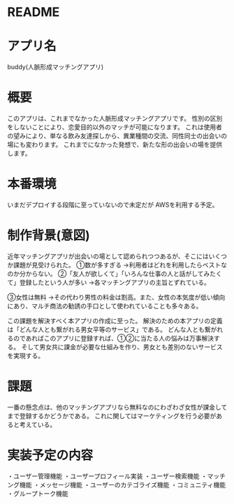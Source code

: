# README

# アプリ名
buddy(人脈形成マッチングアプリ)

# 概要
このアプリは、これまでなかった人脈形成マッチングアプリです。
性別の区別をしないことにより、恋愛目的以外のマッチが可能になります。
これは使用者の望みにより、単なる飲み友達探しから、異業種間の交流、同性同士の出会いの場にも変わります。
これまでになかった発想で、新たな形の出会いの場を提供します。

# 本番環境
いまだデプロイする段階に至っていないので未定だが
AWSを利用する予定。

# 制作背景(意図)
近年マッチングアプリが出会いの場として認められつつあるが、そこにはいくつか課題が見受けられた。
①数が多すぎる
→利用者はどれを利用したらベストなのか分からない。
②「友人が欲しくて」「いろんな仕事の人と話がしてみたくて」登録したという人が多い
→各マッチングアプリの主旨とずれている。
<!-- それなら同性も対象にするべきで、最初からその目的が集まるプラットフォームを作るべきなのでは？と考えた -->
③女性は無料
→その代わり男性の料金は割高。また、女性の本気度が低い傾向にあり、マルチ商法の勧誘の手口として使われていることも多々ある。

この課題を解決すべく本アプリの作成に至った。
解決のための本アプリの定義は「どんな人とも繋がれる男女平等のサービス」である。
どんな人とも繋がれるのであればこのアプリに登録すれば、①②に当たる人の悩みは万事解決する。
そして男女共に課金が必要な仕組みを作り、男女とも差別のないサービスを実現する。

# 課題
一番の懸念点は、他のマッチングアプリなら無料なのにわざわざ女性が課金してまで登録するかどうかである。
これに関してはマーケティングを行う必要があると考えている。

# 実装予定の内容
・ユーザー管理機能
・ユーザープロフィール実装
・ユーザー検索機能
・マッチング機能
・メッセージ機能
・ユーザーのカテゴライズ機能
・コミュニティ機能
・グループトーク機能